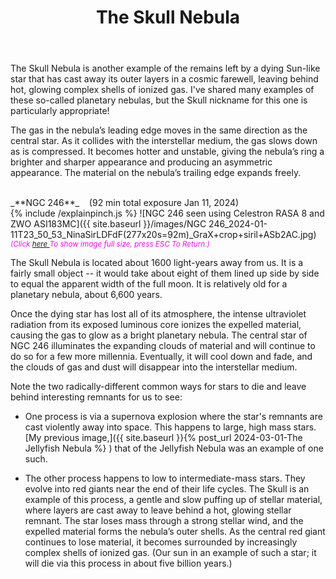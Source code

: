 ﻿---
layout: post
title:  The Skull Nebula
categories: planetary 
tags: ngc246
excerpt_separator: <!--endSummary-->
---
The Skull Nebula is another example of the remains left by a dying Sun-like star that has cast away its outer layers in a cosmic farewell, leaving behind hot, glowing complex shells of ionized gas.  I've shared many examples of these so-called planetary nebulas, but the Skull nickname for this one is particularly appropriate!
  
<!--endSummary-->
The gas in the nebula’s leading edge moves in the same direction as the central star. As it collides with the interstellar medium, the gas slows down as is compressed. It becomes hotter and unstable, giving the nebula’s ring a brighter and sharper appearance and producing an asymmetric appearance. The material on the nebula’s trailing edge expands freely.  
   
<br>
_**NGC 246**_  &nbsp;&nbsp; (92 min total exposure Jan 11, 2024)<br>
{% include /explainpinch.js %}
![NGC 246 seen using Celestron RASA 8 and ZWO ASI183MC]({{ site.baseurl }}/images/NGC 246_2024-01-11T23_50_53_NinaSirLDFdF(277x20s=92m)_GraX+crop+siril+ASb2AC.jpg)
<br>
<i><small><font color = "magenta" > (Click
<a href = "{{ site.baseurl }}/images/NGC 246_2024-01-11T23_50_53_NinaSirLDFdF(277x20s=92m)_GraX+crop+siril+ASb2AC.jpg">here </a>
To show image full size, press ESC To Return.)</font></small></i>
<br>
   
The Skull Nebula is located about 1600 light-years away from us. It is a fairly small object -- it would take about eight of them lined up side by side to equal the apparent width of the full moon. It is relatively old for a planetary nebula, about 6,600 years. 

Once the dying star has lost all of its atmosphere, the intense ultraviolet radiation from its exposed luminous core ionizes the expelled material, causing the gas to glow as a bright planetary nebula. The central star of NGC 246 illuminates the expanding clouds of material and will continue to do so for a few more millennia. Eventually, it will cool down and fade, and the clouds of gas and dust will disappear into the interstellar medium.

Note the two radically-different common ways for stars to die and leave behind interesting remnants for us to see:

- One process is via a supernova explosion where the star's remnants are cast violently away into space. This happens to large, high mass stars. [My previous image,]({{ site.baseurl }}{% post_url 2024-03-01-The Jellyfish Nebula %} )
that of the Jellyfish Nebula was an example of one such.  

- The other process happens to low to intermediate-mass stars.  They evolve into red giants near the end of their life cycles.
The Skull is an example of this process, a gentle and slow puffing up of stellar material, where layers are cast away to leave behind a hot, glowing stellar remnant.  The star loses mass through a strong stellar wind, and the expelled material forms the nebula’s outer shells. As the central red giant continues to lose material, it becomes surrounded by increasingly complex shells of ionized gas.
(Our sun in an example of such a star; it will die via this process in about five billion years.)


